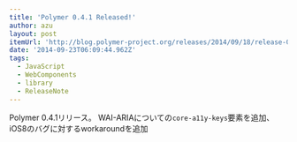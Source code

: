 ```yaml
---
title: 'Polymer 0.4.1 Released!'
author: azu
layout: post
itemUrl: 'http://blog.polymer-project.org/releases/2014/09/18/release-0.4.1/'
date: '2014-09-23T06:09:44.962Z'
tags:
  - JavaScript
  - WebComponents
  - library
  - ReleaseNote
---
```

Polymer 0.4.1リリース。
WAI-ARIAについての`core-a11y-keys`要素を追加、
iOS8のバグに対するworkaroundを追加
